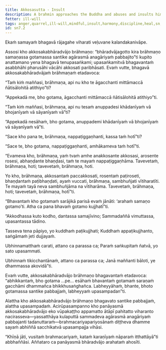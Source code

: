 ```yaml
---
title: Akkosasutta - Insult
description: A brahmin approaches the Buddha and abuses and insults him. The Buddha doesn't accept it, and explains this to the brahmin through a simile.
fetter: ill-will
tags: anger,quarrel,ill-will,mindful,insult,harmony,discipline,heal,sn,sn1-11,sn7
id: sn7.2
---
```


Ekaṁ samayaṁ bhagavā rājagahe viharati veḷuvane kalandakanivāpe.

Assosi kho akkosakabhāradvājo brāhmaṇo: “bhāradvājagotto kira brāhmaṇo samaṇassa gotamassa santike agārasmā anagāriyaṁ pabbajito”ti kupito anattamano yena bhagavā tenupasaṅkami; upasaṅkamitvā bhagavantaṁ asabbhāhi pharusāhi vācāhi akkosati paribhāsati. Evaṁ vutte, bhagavā akkosakabhāradvājaṁ brāhmaṇaṁ etadavoca:

“Taṁ kiṁ maññasi, brāhmaṇa, api nu kho te āgacchanti mittāmaccā ñātisālohitā atithiyo”ti?

“Appekadā me, bho gotama, āgacchanti mittāmaccā ñātisālohitā atithiyo”ti.

“Taṁ kiṁ maññasi, brāhmaṇa, api nu tesaṁ anuppadesi khādanīyaṁ vā bhojanīyaṁ vā sāyanīyaṁ vā”ti?

“Appekadā nesāhaṁ, bho gotama, anuppademi khādanīyaṁ vā bhojanīyaṁ vā sāyanīyaṁ vā”ti.

“Sace kho pana te, brāhmaṇa, nappaṭiggaṇhanti, kassa taṁ hotī”ti?

“Sace te, bho gotama, nappaṭiggaṇhanti, amhākameva taṁ hotī”ti.

“Evameva kho, brāhmaṇa, yaṁ tvaṁ amhe anakkosante akkosasi, arosente rosesi, abhaṇḍante bhaṇḍasi, taṁ te mayaṁ nappaṭiggaṇhāma. Tavevetaṁ, brāhmaṇa, hoti; tavevetaṁ, brāhmaṇa, hoti.

Yo kho, brāhmaṇa, akkosantaṁ paccakkosati, rosentaṁ paṭiroseti, bhaṇḍantaṁ paṭibhaṇḍati, ayaṁ vuccati, brāhmaṇa, sambhuñjati vītiharatīti. Te mayaṁ tayā neva sambhuñjāma na vītiharāma. Tavevetaṁ, brāhmaṇa, hoti; tavevetaṁ, brāhmaṇa, hotī”ti.

“Bhavantaṁ kho gotamaṁ sarājikā parisā evaṁ jānāti: ‘arahaṁ samaṇo gotamo’ti. Atha ca pana bhavaṁ gotamo kujjhatī”ti.

“Akkodhassa kuto kodho,
dantassa samajīvino;
Sammadaññā vimuttassa,
upasantassa tādino.

Tasseva tena pāpiyo,
yo kuddhaṁ paṭikujjhati;
Kuddhaṁ appaṭikujjhanto,
saṅgāmaṁ jeti dujjayaṁ.

Ubhinnamatthaṁ carati,
attano ca parassa ca;
Paraṁ saṅkupitaṁ ñatvā,
yo sato upasammati.

Ubhinnaṁ tikicchantānaṁ,
attano ca parassa ca;
Janā maññanti bāloti,
ye dhammassa akovidā”ti.

Evaṁ vutte, akkosakabhāradvājo brāhmaṇo bhagavantaṁ etadavoca: “abhikkantaṁ, bho gotama …pe… esāhaṁ bhavantaṁ gotamaṁ saraṇaṁ gacchāmi dhammañca bhikkhusaṅghañca. Labheyyāhaṁ, bhante, bhoto gotamassa santike pabbajjaṁ, labheyyaṁ upasampadan”ti.

Alattha kho akkosakabhāradvājo brāhmaṇo bhagavato santike pabbajjaṁ, alattha upasampadaṁ. Acirūpasampanno kho panāyasmā akkosakabhāradvājo eko vūpakaṭṭho appamatto ātāpī pahitatto viharanto nacirasseva—yassatthāya kulaputtā sammadeva agārasmā anagāriyaṁ pabbajanti tadanuttaraṁ—brahmacariyapariyosānaṁ diṭṭheva dhamme sayaṁ abhiññā sacchikatvā upasampajja vihāsi.

“Khīṇā jāti, vusitaṁ brahmacariyaṁ, kataṁ karaṇīyaṁ nāparaṁ itthattāyā”ti abbhaññāsi. Aññataro ca panāyasmā bhāradvājo arahataṁ ahosīti.